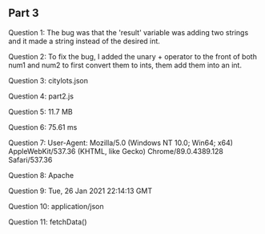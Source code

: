 ## Part 3

   Question 1: The bug was that the 'result' variable was adding two strings and it made a string instead of the desired int.

   Question 2: To fix the bug, I added the unary + operator to the front of both num1 and num2 to first convert them to ints, them add them into an int.

   Question 3: citylots.json

   Question 4: part2.js

   Question 5: 11.7 MB

   Question 6: 75.61 ms

   Question 7: User-Agent: Mozilla/5.0 (Windows NT 10.0; Win64; x64) AppleWebKit/537.36 (KHTML, like Gecko) Chrome/89.0.4389.128 Safari/537.36

   Question 8: Apache

   Question 9: Tue, 26 Jan 2021 22:14:13 GMT

   Question 10: application/json

   Question 11: fetchData()
